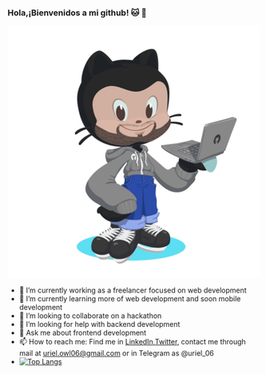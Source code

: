 ### Hola,¡Bienvenidos a mi github! :cat: :octopus:
![OctoUirel](OctoUriel.jpg)
- 🔭 I’m currently working as a freelancer focused on web development
- 🌱 I’m currently learning more of web development and soon mobile development
- 👯 I’m looking to collaborate on a hackathon 
- 🤔 I’m looking for help with backend development
- 💬 Ask me about frontend development
- 📫 How to reach me: Find me in [LinkedIn](https://mx.linkedin.com/in/uriel-garc%C3%ADa-luna-bobadilla-10aa641a3),[Twitter](https://twitter.com/Leiru06), contact me through mail at uriel.owl06@gmail.com or in Telegram as @uriel_06
- [![Top Langs](https://github-readme-stats.vercel.app/api/top-langs/?username=Urielglb)](https://github.com/Urielglb/github-readme-stats)
<!--
**Urielglb/Urielglb** is a ✨ _special_ ✨ repository because its `README.md` (this file) appears on your GitHub profile.

